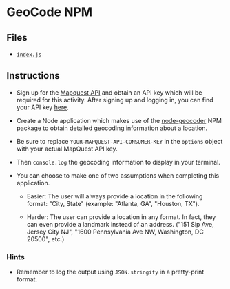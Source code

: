 # GeoCode NPM

## Files

* [`index.js`](index.js)

## Instructions

* Sign up for the [Mapquest API](https://developer.mapquest.com/plan_purchase/steps/business_edition/business_edition_free/register) and obtain an API key which will be required for this activity. After signing up and logging in, you can find your API key [here](https://developer.mapquest.com/user/me/profile).

* Create a Node application which makes use of the [node-geocoder](https://www.npmjs.com/package/node-geocoder) NPM package to obtain detailed geocoding information about a location. 

* Be sure to replace `YOUR-MAPQUEST-API-CONSUMER-KEY` in the `options` object with your actual MapQuest API key.

* Then `console.log` the geocoding information to display in your terminal.

* You can choose to make one of two assumptions when completing this application.

  * Easier: The user will always provide a location in the following format: "City, State" (example: "Atlanta, GA", "Houston, TX").

  * Harder: The user can provide a location in any format. In fact, they can even provide a landmark instead of an address. ("151 Sip Ave, Jersey City NJ", "1600 Pennsylvania Ave NW, Washington, DC 20500", etc.)

### Hints

* Remember to log the output using `JSON.stringify` in a pretty-print format.

